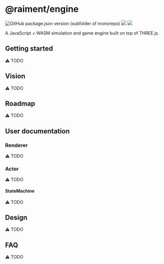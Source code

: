 # @raiment/engine

![GitHub package.json version (subfolder of monorepo)](https://img.shields.io/github/package-json/v/raiment-studios/monorepo?filename=source%2Flib%2Fengine%2Fpackage.json)
![](https://img.shields.io/badge/license-MIT-039)
[![](https://img.shields.io/badge/feedback-welcome!-1a6)](https://github.com/raiment-studios/monorepo/discussions)

A JavaScript + WASM simulation and game engine built on top of THREE.js.

## Getting started

⚠️ TODO

## Vision

⚠️ TODO

## Roadmap

⚠️ TODO

## User documentation

### Renderer

⚠️ TODO

### Actor

⚠️ TODO

#### StateMachine

⚠️ TODO

## Design

⚠️ TODO

## FAQ

⚠️ TODO
